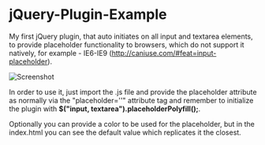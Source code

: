 # jQuery-Plugin-Example
My first jQuery plugin, that auto initiates on all input and textarea elements, to provide placeholder functionality to browsers, which do not support it natively, for example - IE6-IE9 (http://caniuse.com/#feat=input-placeholder).

![Screenshot](http://www.grind.lv/cv/img/jQueryPolyfill.jpg "Screenshot")

In order to use it, just import the .js file and provide the placeholder attribute as normally via the "placeholder=''" 
attribute tag and remember to initialize the plugin with **$("input, textarea").placeholderPolyfill();**.

Optionally you can provide a color to be used for the placeholder, but in the index.html you can see the default value which replicates
it the closest.
